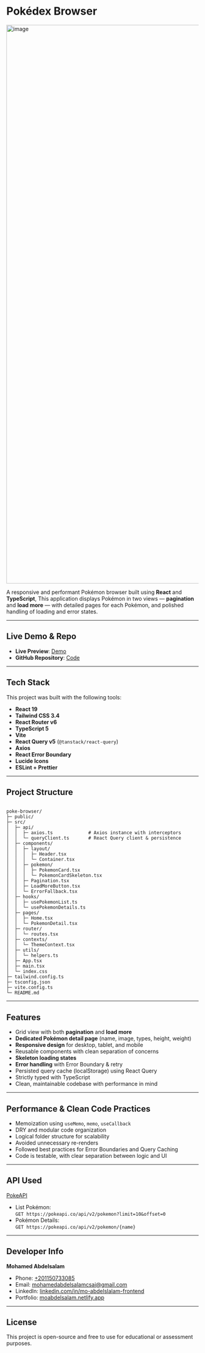 # Pokédex Browser
<img width="2559" height="1466" alt="image" src="https://github.com/user-attachments/assets/9e149bd6-7aa3-4775-9b4b-bec97aa70ec5" />


A responsive and performant Pokémon browser built using **React** and **TypeScript**,
This application displays Pokémon in two views — **pagination** and **load more** — with detailed pages for each Pokémon, and polished handling of loading and error states.

---

## Live Demo & Repo

- **Live Preview**: [Demo](https://pokedex-swf.vercel.app/)
- **GitHub Repository**: [Code](https://github.com/Mohammed-Abdelsalam/pokedex)

---

## Tech Stack

This project was built with the following tools:

- **React 19**
- **Tailwind CSS 3.4**
- **React Router v6**
- **TypeScript 5**
- **Vite**
- **React Query v5** (`@tanstack/react-query`)
- **Axios**
- **React Error Boundary**
- **Lucide Icons**
- **ESLint + Prettier**

---

## Project Structure

```

poke-browser/
├─ public/
├─ src/
│  ├─ api/
│  │  ├─ axios.ts             # Axios instance with interceptors
│  │  └─ queryClient.ts       # React Query client & persistence
│  ├─ components/
│  │  ├─ layout/
│  │  │  ├─ Header.tsx
│  │  │  └─ Container.tsx
│  │  ├─ pokemon/
│  │  │  ├─ PokemonCard.tsx
│  │  │  └─ PokemonCardSkeleton.tsx
│  │  ├─ Pagination.tsx
│  │  ├─ LoadMoreButton.tsx
│  │  └─ ErrorFallback.tsx
│  ├─ hooks/
│  │  ├─ usePokemonList.ts
│  │  └─ usePokemonDetails.ts
│  ├─ pages/
│  │  ├─ Home.tsx
│  │  └─ PokemonDetail.tsx
│  ├─ router/
│  │  └─ routes.tsx
│  ├─ contexts/
│  │  └─ ThemeContext.tsx
│  ├─ utils/
│  │  └─ helpers.ts
│  ├─ App.tsx
│  ├─ main.tsx
│  └─ index.css
├─ tailwind.config.ts
├─ tsconfig.json
├─ vite.config.ts
└─ README.md

```

---

## Features

- Grid view with both **pagination** and **load more**
- **Dedicated Pokémon detail page** (name, image, types, height, weight)
- **Responsive design** for desktop, tablet, and mobile
- Reusable components with clean separation of concerns
- **Skeleton loading states**
- **Error handling** with Error Boundary & retry
- Persisted query cache (localStorage) using React Query
- Strictly typed with TypeScript
- Clean, maintainable codebase with performance in mind

---

## Performance & Clean Code Practices

- Memoization using `useMemo`, `memo`, `useCallback`
- DRY and modular code organization
- Logical folder structure for scalability
- Avoided unnecessary re-renders
- Followed best practices for Error Boundaries and Query Caching
- Code is testable, with clear separation between logic and UI

---

## API Used

[PokeAPI](https://pokeapi.co)

- List Pokémon:  
  `GET https://pokeapi.co/api/v2/pokemon?limit=10&offset=0`
- Pokémon Details:  
  `GET https://pokeapi.co/api/v2/pokemon/{name}`

---

## Developer Info

**Mohamed Abdelsalam**

- Phone: [+201150733085](tel:+201150733085)
- Email: [mohamedabdelsalamcsai@gmail.com](mailto:mohamedabdelsalamcsai@gmail.com)
- LinkedIn: [linkedin.com/in/mo-abdelslalam-frontend](https://www.linkedin.com/in/mo-abdelslalam-frontend)
- Portfolio: [moabdelsalam.netlify.app](https://moabdelsalam.netlify.app/)

---

## License

This project is open-source and free to use for educational or assessment purposes.

